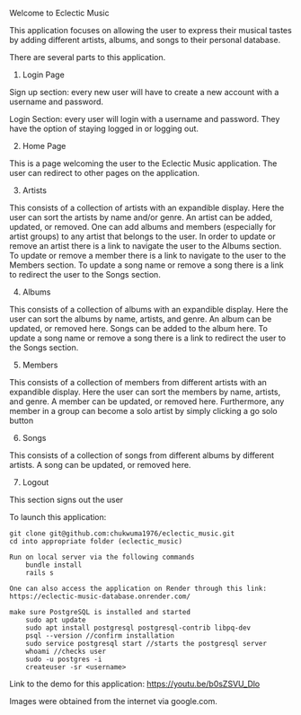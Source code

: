 Welcome to Eclectic Music

This application focuses on allowing the user to express their musical tastes by adding different artists, albums, and songs to their personal database.

There are several parts to this application.

1. Login Page
    
Sign up section: every new user will have to create a new account with a username and password.

Login Section: every user will login with a username and password.  They have the option of staying logged in or logging out.

2. Home Page

This is a page welcoming the user to the Eclectic Music application.  The user can redirect to other pages on the application.

3. Artists

This consists of a collection of artists with an expandible display.  Here the user can sort the artists by name and/or genre.  An artist can be added, updated, or removed.  One can add albums and members (especially for artist groups) to any artist that belongs to the user.  In order to update or remove an artist there is a link to navigate the user to the Albums section.  To update or remove a member there is a link to navigate to the user to the Members section.  To update a song name or remove a song there is a link to redirect the user to the Songs section.  

4. Albums

This consists of a collection of albums with an expandible display.  Here the user can sort the albums by name, artists, and genre.  An album can be updated, or removed here.  Songs can be added to the album here.  To update a song name or remove a song there is a link to redirect the user to the Songs section.

5. Members

This consists of a collection of members from different artists with an expandible display.  Here the user can sort the members by name, artists, and genre.  A member can be updated, or removed here.  Furthermore, any member in a group can become a solo artist by simply clicking a go solo button

6. Songs

This consists of a collection of songs from different albums by different artists.  A song can be updated, or removed here.

7. Logout

This section signs out the user

To launch this application:

    git clone git@github.com:chukwuma1976/eclectic_music.git
    cd into appropriate folder (eclectic_music)

    Run on local server via the following commands
        bundle install
        rails s

    One can also access the application on Render through this link: https://eclectic-music-database.onrender.com/

    make sure PostgreSQL is installed and started
        sudo apt update
        sudo apt install postgresql postgresql-contrib libpq-dev
        psql --version //confirm installation
        sudo service postgresql start //starts the postgresql server
        whoami //checks user
        sudo -u postgres -i
        createuser -sr <username>

Link to the demo for this application: https://youtu.be/b0sZSVU_Dlo

Images were obtained from the internet via google.com.